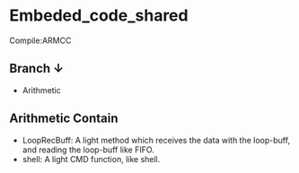 Embeded_code_shared
===================
Compile:ARMCC


Branch ↓
--------
* Arithmetic

Arithmetic Contain
------------------
* LoopRecBuff: A light method which receives the data with the loop-buff, and reading the loop-buff like FIFO.
* shell: A light CMD function, like shell.
